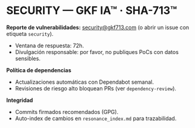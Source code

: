 # SECURITY — GKF IA™ · SHA-713™
**Reporte de vulnerabilidades:** security@gkf713.com (o abrir un issue con etiqueta `security`).
- Ventana de respuesta: 72h.
- Divulgación responsable: por favor, no publiques PoCs con datos sensibles.

**Política de dependencias**
- Actualizaciones automáticas con Dependabot semanal.
- Revisiones de riesgo alto bloquean PRs (ver `dependency-review`).

**Integridad**
- Commits firmados recomendados (GPG). 
- Auto-index de cambios en `resonance_index.md` para trazabilidad.
